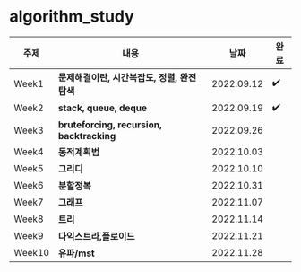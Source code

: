 # algorithm_study
|주제|내용|날짜|완료|
|------|---|---|--|
|Week1|**문제해결이란, 시간복잡도, 정렬, 완전탐색**|2022.09.12| :heavy_check_mark: |
|Week2|**stack, queue, deque**|2022.09.19|:heavy_check_mark: |
|Week3|**bruteforcing, recursion, backtracking**|2022.09.26| |
|Week4|**동적계획법**|2022.10.03| |
|Week5|**그리디**|2022.10.10| |
|Week6|**분할정복**|2022.10.31| |
|Week7|**그래프**|2022.11.07| |
|Week8|**트리**|2022.11.14| |
|Week9|**다익스트라,플로이드**|2022.11.21| |
|Week10|**유파/mst**|2022.11.28| |

